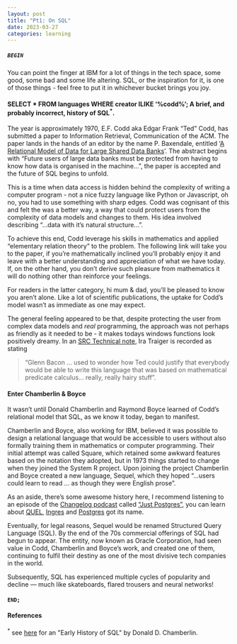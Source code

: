 ```yaml
---
layout: post
title: "Pt1: On SQL"
date: 2023-03-27
categories: learning
---
```


##### `BEGIN`

You can point the finger at IBM for a lot of things in the tech space, some good, some bad and some life altering. SQL, or the inspiration for it, is one of those things - feel free to put it in whichever bucket brings you joy.

#### SELECT * FROM languages WHERE creator ILIKE ‘%codd%’; A brief, and probably incorrect, history of SQL<sup>*</sup>.

The year is approximately 1970, E.F. Codd aka Edgar Frank “Ted” Codd, has submitted a paper to Information Retrieval, Communication of the ACM. The paper lands in the hands of an editor by the name P. Baxendale, entitled ‘[A Relational Model of Data for Large Shared Data Banks](https://www.seas.upenn.edu/~zives/03f/cis550/codd.pdf)’. The abstract begins with “Future users of large data banks must be protected from having to know how data is organised in the machine…”, the paper is accepted and the future of SQL begins to unfold.

This is a time when data access is hidden behind the complexity of writing a computer program - not a nice fuzzy language like Python or Javascript, oh no, you had to use something with sharp edges. Codd was cognisant of this and felt the was a better way, a way that could protect users from the complexity of data models and changes to them. His idea involved describing “…data with it’s natural structure…”.

To achieve this end, Codd leverage his skills in mathematics and applied “elementary relation theory” to the problem. The following link will take you to the paper, if you’re mathematically inclined you’ll probably enjoy it and leave with a better understanding and appreciation of what we have today. If, on the other hand, you don’t derive such pleasure from mathematics it will do nothing other than reinforce your feelings.

For readers in the latter category, hi mum & dad, you’ll be pleased to know you aren’t alone. Like a lot of scientific publications, the uptake for Codd’s model wasn’t as immediate as one may expect.

The general feeling appeared to be that, despite protecting the user from complex data models and _real_ programming, the approach was not perhaps as friendly as it needed to be - it makes todays windows functions look positively dreamy. In an [SRC Technical note](www.scs.stanford.edu/~dbg/readings/SRC-1997-018.pdf), Ira Traiger is recorded as stating

> “Glenn Bacon … used to wonder how Ted could justify that everybody would be able to write this language that was based on mathematical predicate calculus… really, really hairy stuff”.

#### Enter Chamberlin & Boyce

It wasn’t until Donald Chamberlin and Raymond Boyce learned of Codd’s relational model that SQL, as we know it today, began to manifest.

Chamberlin and Boyce, also working for IBM, believed it was possible to design a relational language that would be accessible to users without also formally training them in mathematics or computer programming. Their initial attempt was called Square, which retained some awkward features based on the notation they adopted, but in 1973 things started to change when they joined the System R project. Upon joining the project Chamberlin and Boyce created a new language, Sequel, which they hoped “…users could learn to read … as though they were English prose”.

As an aside, there’s some awesome history here, I recommend listening to an episode of the [Changelog podcast](https://changelog.com/) called [“Just Postgres”](https://changelog.com/news/just-postgres-LWm4), you can learn about [QUEL](https://en.wikipedia.org/wiki/QUEL_query_languages), [Ingres](https://en.wikipedia.org/wiki/Ingres_%28database%29) and [Postgres](https://en.wikipedia.org/wiki/PostgreSQL) got its name.

Eventually, for legal reasons, Sequel would be renamed Structured Query Language (SQL). By the end of the 70s commercial offerings of SQL had begun to appear. The entity, now known as Oracle Corporation, had seen value in Codd, Chamberlin and Boyce’s work, and created one of them, continuing to fulfil their destiny as one of the most divisive tech companies in the world.

Subsequently, SQL has experienced multiple cycles of popularity and decline — much like skateboards, flared trousers and neural networks!

#### `END;`

#### __References__
<sup>*</sup> see [here](https://ieeexplore.ieee.org/stamp/stamp.jsp?tp=&arnumber=6359709) for an "Early History of SQL" by Donald D. Chamberlin.
